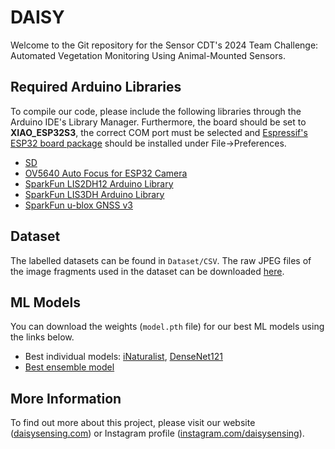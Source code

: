 # DAISY
Welcome to the Git repository for the Sensor CDT's 2024 Team Challenge: Automated Vegetation Monitoring Using Animal-Mounted Sensors. 

## Required Arduino Libraries
To compile our code, please include the following libraries through the Arduino IDE's Library Manager. Furthermore, the board should be set to **XIAO_ESP32S3**, the correct COM port must be selected and [Espressif's ESP32 board package](https://raw.githubusercontent.com/espressif/arduino-esp32/gh-pages/package_esp32_index.json) should be installed under File->Preferences.

- [SD](https://www.arduino.cc/reference/en/libraries/sd)
- [OV5640 Auto Focus for ESP32 Camera](https://www.arduino.cc/reference/en/libraries/ov5640-auto-focus-for-esp32-camera)
- [SparkFun LIS2DH12 Arduino Library](https://www.arduino.cc/reference/en/libraries/sparkfun-lis2dh12-arduino-library)
- [SparkFun LIS3DH Arduino Library](https://www.arduino.cc/reference/en/libraries/sparkfun-lis3dh-arduino-library)
- [SparkFun u-blox GNSS v3](https://www.arduino.cc/reference/en/libraries/sparkfun-u-blox-gnss-v3)

## Dataset

The labelled datasets can be found in `Dataset/CSV`. The raw JPEG files of the image fragments used in the dataset can be downloaded [here](https://sensor-cdt-group-project.s3.eu-north-1.amazonaws.com/data.zip).

## ML Models

You can download the weights (`model.pth` file) for our best ML models using the links below.

* Best individual models: [iNaturalist](https://sensor-cdt-group-project.s3.eu-north-1.amazonaws.com/best_models/best_indiv/f1/inaturalist_uf5_pFalse_dp0.1_wd1e-05_lr0.0001/model.pth), [DenseNet121](https://sensor-cdt-group-project.s3.eu-north-1.amazonaws.com/best_models/best_indiv/keras_acc/densenet121_uf7_pTrue_dp0.3_wd1e-05_lr0.0001/model.pth)
* [Best ensemble model](https://sensor-cdt-group-project.s3.eu-north-1.amazonaws.com/best_models/best_ensemble/f1/ensemble_nm5_s2_dp0.3_wd0.01_lr0.001/model.pth)

## More Information
To find out more about this project, please visit our website ([daisysensing.com](https://daisysensing.com)) or Instagram profile ([instagram.com/daisysensing](https://www.instagram.com/daisysensing)).
